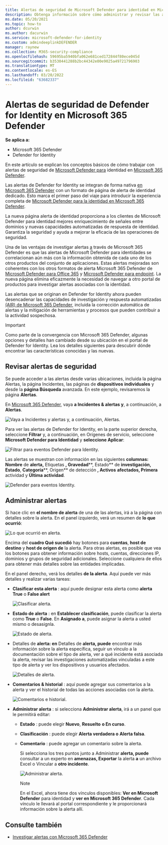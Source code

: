 ```yaml
---
title: Alertas de seguridad de Microsoft Defender para identidad en Microsoft 365 Defender
description: Obtenga información sobre cómo administrar y revisar las alertas de seguridad emitidas por Microsoft Defender para Identity en Microsoft 365 Defender
ms.date: 05/20/2021
ms.topic: how-to
author: dcurwin
ms.author: dacurwin
ms.service: microsoft-defender-for-identity
ms.custom: admindeeplinkDEFENDER
manager: raynew
ms.collection: M365-security-compliance
ms.openlocfilehash: 59695ba5940bfa062e681ced172844f80ece045d
ms.sourcegitcommit: b3530441288b2bc44342e00e9025a49721796903
ms.translationtype: MT
ms.contentlocale: es-ES
ms.lasthandoff: 03/20/2022
ms.locfileid: "63682337"
---
```

# <a name="defender-for-identity-security-alerts-in-microsoft-365-defender"></a>Alertas de seguridad de Defender for Identity en Microsoft 365 Defender

**Se aplica a:**

- Microsoft 365 Defender
- Defender for Identity

En este artículo se explican los conceptos básicos de cómo trabajar con alertas de seguridad de [Microsoft Defender para](/defender-for-identity) identidad en [Microsoft 365 Defender](/microsoft-365/security/defender/overview-security-center).

Las alertas de Defender for Identity se integran de forma nativa <a href="https://go.microsoft.com/fwlink/p/?linkid=2077139" target="_blank">en Microsoft 365 Defender</a> con un formato de página de alerta de identidad dedicado. Esto marca el primer paso del viaje para introducir la experiencia completa de [Microsoft Defender para la identidad en Microsoft 365 Defender](/defender-for-identity/defender-for-identity-in-microsoft-365-defender).

La nueva página alerta de identidad proporciona a los clientes de Microsoft Defender para identidad mejores enriquecimiento de señales entre dominios y nuevas capacidades automatizadas de respuesta de identidad. Garantiza la seguridad y ayuda a mejorar la eficacia de las operaciones de seguridad.

Una de las ventajas de investigar alertas [a](/microsoft-365/security/defender/microsoft-365-defender) través de Microsoft 365 Defender es que las alertas de Microsoft Defender para identidades se correlacionan aún más con la información obtenida de cada uno de los otros productos del conjunto de aplicaciones. Estas alertas mejoradas son coherentes con los otros formatos de alerta Microsoft 365 Defender de [Microsoft Defender para Office 365](/microsoft-365/security/office-365-security) y [Microsoft Defender para endpoint](/microsoft-365/security/defender-endpoint). La nueva página elimina eficazmente la necesidad de navegar a otro portal de productos para investigar alertas asociadas con la identidad.

Las alertas que se originan en Defender for Identity ahora pueden desencadenar las capacidades de investigación y respuesta automatizadas [(AIR) de Microsoft 365 Defender](/microsoft-365/security/defender/m365d-autoir), incluida la corrección automática de alertas y la mitigación de herramientas y procesos que pueden contribuir a la actividad sospechosa.

> [!IMPORTANT]
> Como parte de la convergencia con Microsoft 365 Defender, algunas opciones y detalles han cambiado desde su ubicación en el portal de Defender for Identity. Lea los detalles siguientes para descubrir dónde encontrar las características conocidas y las nuevas.

## <a name="review-security-alerts"></a>Revisar alertas de seguridad

Se puede acceder a las alertas desde varias ubicaciones,  incluida la página Alertas, la página Incidentes, las páginas de **dispositivos** **individuales** y desde la **página Búsqueda** avanzada. En este ejemplo, revisaremos la página **Alertas**.

En <a href="https://go.microsoft.com/fwlink/p/?linkid=2077139" target="_blank">Microsoft 365 Defender</a>, vaya **a Incidentes & alertas y**, a continuación, a **Alertas**.

![Vaya a Incidentes y alertas y, a continuación, Alertas.](../../media/defender-identity/incidents-alerts.png)

Para ver las alertas de Defender for Identity, en la parte superior derecha, seleccione **Filtrar** y, a continuación, en Orígenes de servicio, seleccione **Microsoft Defender para Identidad** y **seleccione Aplicar**:

![Filtrar para eventos Defender para Identity.](../../media/defender-identity/filter-defender-for-identity.png)

Las alertas se muestran con información en las siguientes **columnas: Nombre** de **alerta,** Etiquetas **, Gravedad****, Estado** de **investigación, Estado**, **Categoría****, Origen** de detección **, Activos** **afectados, Primera** actividad y **Última actividad**.

![Defender para eventos Identity.](../../media/defender-identity/filtered-alerts.png)

## <a name="manage-alerts"></a>Administrar alertas

Si hace clic en **el nombre de alerta** de una de las alertas, irá a la página con detalles sobre la alerta. En el panel izquierdo, verá un resumen de **lo que ocurrió**:

![Lo que ocurrió en alerta.](../../media/defender-identity/what-happened.png)

Encima del **cuadro Qué sucedió** hay botones para **cuentas**, **host de destino** y **host de origen de** la alerta. Para otras alertas, es posible que vea los botones para obtener información sobre hosts, cuentas, direcciones IP, dominios y grupos de seguridad adicionales. Seleccione cualquiera de ellos para obtener más detalles sobre las entidades implicadas.

En el panel derecho, verá los detalles **de la alerta**. Aquí puede ver más detalles y realizar varias tareas:

- **Clasificar esta alerta** : aquí puede designar esta alerta como **alerta True** o **False alert**

    ![Clasificar alerta.](../../media/defender-identity/classify-alert.png)

- **Estado de alerta** : en **Establecer clasificación**, puede clasificar la alerta como **True** o **False**. En **Asignado a**, puede asignar la alerta a usted mismo o desasignla.

    ![Estado de alerta.](../../media/defender-identity/alert-state.png)

- Detalles de **alerta: en** Detalles de **alerta, puede** encontrar más información sobre la alerta específica, seguir un vínculo a la documentación sobre el tipo de alerta, ver a qué incidente está asociada la alerta, revisar las investigaciones automatizadas vinculadas a este tipo de alerta y ver los dispositivos y usuarios afectados.

    ![Detalles de alerta.](../../media/defender-identity/alert-details.png)

- **Comentarios & historial** : aquí puede agregar sus comentarios a la alerta y ver el historial de todas las acciones asociadas con la alerta.

    ![Comentarios e historial.](../../media/defender-identity/comments-history.png)

- **Administrar alerta** : si selecciona **Administrar alerta**, irá a un panel que le permitirá editar:
  - **Estado** : puede elegir **Nuevo**, **Resuelto** **o En curso**.
  - **Clasificación** : puede elegir **Alerta verdadera o** **Alerta falsa**.
  - **Comentario** : puede agregar un comentario sobre la alerta.

    Si selecciona los tres puntos junto a Administrar **alerta, puede** consultar a un experto en **amenazas, Exportar** la alerta **a** un archivo Excel o Vincular a **otro incidente**.

    ![Administrar alerta.](../../media/defender-identity/manage-alert.png)

    > [!NOTE]
    > En el Excel, ahora tiene dos vínculos disponibles: **Ver en Microsoft Defender** para identidad y **ver en Microsoft 365 Defender**. Cada vínculo le llevará al portal correspondiente y le proporcionará información sobre la alerta allí.

## <a name="see-also"></a>Consulte también

- [Investigar alertas con Microsoft 365 Defender](../defender/investigate-alerts.md)
